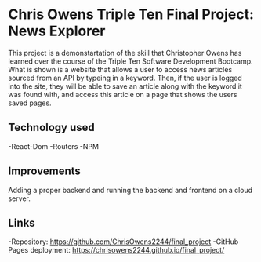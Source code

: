 # Chris Owens Triple Ten Final Project: News Explorer

This project is a demonstartation of the skill that Christopher Owens has learned over the course of the Triple Ten Software Development Bootcamp. What is shown is a website that allows a user to access news articles sourced from an API by typeing in a keyword. Then, if the user is logged into the site, they will be able to save an article along with the keyword it was found with, and access this article on a page that shows the users saved pages.

## Technology used

-React-Dom
-Routers
-NPM

## Improvements
Adding a proper backend and running the backend and frontend on a cloud server.

## Links

-Repository: https://github.com/ChrisOwens2244/final_project
-GitHub Pages deployment: https://chrisowens2244.github.io/final_project/
